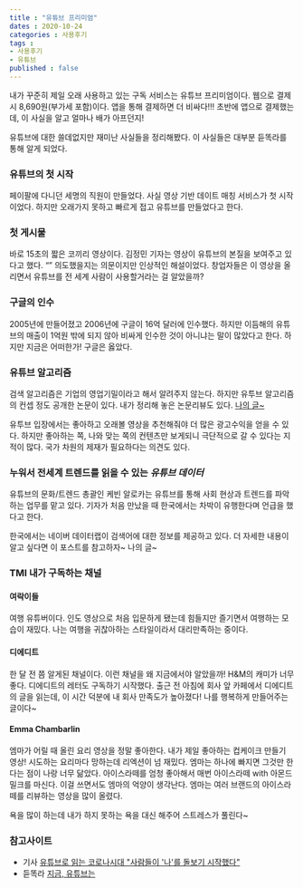 ```yaml
---
title : "유튜브 프리미엄"
dates : 2020-10-24
categories : 사용후기
tags : 
- 사용후기
- 유튜브
published : false
---
```


내가 꾸준히 제일 오래 사용하고 있는 구독 서비스는 유튜브 프리미엄이다. 웹으로 결제시 8,690원(부가세 포함)이다. 앱을 통해 결제하면 더 비싸다!!! 초반에 앱으로 결제했는데, 이 사실을 알고 얼마나 배가 아프던지!

유튜브에 대한 쓸데없지만 재미난 사실들을 정리해봤다. 이 사실들은 대부분 듣똑라를 통해 알게 되었다.

### 유튜브의 첫 시작
페이팔에 다니던 세명의 직원이 만들었다. 사실 영상 기반 데이트 매칭 서비스가 첫 시작이었다. 하지만 오래가지 못하고 빠르게 접고 유튜브를 만들었다고 한다. 

### 첫 게시물
바로 15초의 짧은 코끼리 영상이다. 
김정민 기자는 영상이 유튜브의 본질을 보여주고 있다고 했다. “”
의도했을지는 의문이지만 인상적인 해설이었다. 창업자들은 이 영상을 올리면서 유튜브를 전 세계 사람이 사용할거라는 걸 알았을까?

### 구글의 인수
2005년에 만들어졌고 2006년에 구글이 16억 달러에 인수했다. 하지만 이듬해의 유튜브의 매출이 1억원 밖에 되지 않아 비싸게 인수한 것이 아니냐는 말이 많았다고 한다. 하지만 지금은 어떠한가! 구글은 옳았다.

### 유튜브 알고리즘
검색 알고리즘은 기업의 영업기밀이라고 해서 알려주지 않는다. 하지만 유투브 알고리즘의 컨셉 정도 공개한 논문이 있다. 내가 정리해 놓은 논문리뷰도 있다. [나의 글~](https://riverkangg.github.io/%EB%85%BC%EB%AC%B8%EB%A6%AC%EB%B7%B0/PaperReview-1/)

유투브 입장에서는 좋아하고 오래볼 영상을 추천해줘야 더 많은 광고수익을 얻을 수 있다. 하지만 좋아하는 쪽, 나와 맞는 쪽의 컨텐츠만 보게되니 극단적으로 갈 수 있다는 지적이 많다. 국가 차원의 제재가 필요하다는 의견도 있다. 

### 누워서 전세계 트렌드를 읽을 수 있는 _유튜브 데이터_
유튜브의 문화/트렌드 총괄인 케빈 알로카는 유튜브를 통해 사회 현상과 트렌드를 파악하는 업무를 맡고 있다. 기자가 처음 만났을 때 한국에서는 차박이 유행한다며 언급을 했다고 한다.

한국에서는 네이버 데이터랩이 검색어에 대한 정보를 제공하고 있다. 더 자세한 내용이 알고 싶다면 이 포스트를 참고하자~ 나의 글~

### TMI 내가 구독하는 채널
#### 여락이들
여행 유튜버이다. 인도 영상으로 처음 입문하게 됐는데 힘들지만 즐기면서 여행하는 모습이 재밌다. 나는 여행을 귀찮아하는 스타일이라서 대리만족하는 중이다.

#### 디에디트
한 달 전 쯤 알게된 채널이다. 이런 채널을 왜 지금에서야 알았을까! H&M의 캐미가 너무 좋다. 디에디트의 레터도 구독하기 시작했다. 출근 전 아침에 회사 앞 카페에서 디에디트의 글을 읽는데, 이 시간 덕분에 내 회사 만족도가 높아졌다! 나를 행복하게 만들어주는 글이다~

#### Emma Chambarlin
엠마가 어릴 때 올린 요리 영상을 정말 좋아한다. 내가 제일 좋아하는 컵케이크 만들기 영상! 시도하는 요리마다 망하는데 리엑션이 넘 재밌다. 
엠마는 하나에 빠지면 그것만 한다는 점이 나랑 너무 닮았다. 아이스라떼를 엄청 좋아해서 매번 아이스라떼 with 아몬드밀크를 마신다. 이걸 쓰면서도 엠마의 억양이 생각난다. 엠마는 여러 브랜드의 아이스라떼를 리뷰하는 영상을 많이 올렸다.


욕을 많이 하는데 내가 하지 못하는 욕을 대신 해주어 스트레스가 풀린다~


### 참고사이트
- 기사 [유튜브로 읽는 코로나시대 "사람들이 '나'를 돌보기 시작했다"](https://news.joins.com/article/23858904)
- 듣똑라 [지금, 유튜브는](https://podcasts.apple.com/am/podcast/119-%EC%A7%80%EA%B8%88-%EC%9C%A0%ED%8A%9C%EB%B8%8C%EB%8A%94-f-%EA%B9%80%EC%A0%95%EB%AF%BC-it-%EA%B8%B0%EC%9E%90/id982902899?i=1000491210475)
